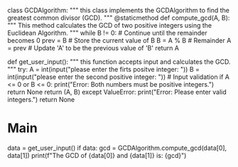 class GCDAlgorithm:
"""
this class implements the GCDAlgorithm to find the greatest common divisor (GCD).
"""
    @staticmethod
    def compute_gcd(A, B):
        """
        This method calculates the GCD of two positive integers using the Euclidean Algorithm.
        """
        while B != 0:  # Continue until the remainder becomes 0
            prev = B   # Store the current value of B
            B = A % B  # Remainder
            A = prev   # Update 'A' to be the previous value of 'B'
        return A

def get_user_input():
     """
     this function accepts input and calculates the GCD.
     """
     try:
          A = int(input("please enter the firts positve integer: "))
          B = int(input("please enter the second positive integer: "))
          # Input validation
          if A <= 0 or B <= 0:
              print("Error: Both numbers must be positive integers.")
              return None
          return (A, B)
    except ValueError:
        print("Error: Please enter valid integers.")
        return None
# Main
data = get_user_input()
if data:
    gcd = GCDAlgorithm.compute_gcd(data[0], data[1])
    print(f"The GCD of {data[0]} and {data[1]} is: {gcd}")
